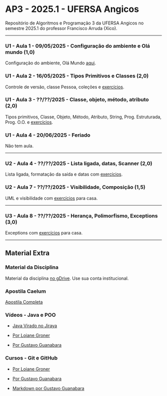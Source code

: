 # AP3 - 2025.1 - UFERSA Angicos

Repositório de Algoritmos e Programação 3 da UFERSA Angicos no semestre 2025.1 do professor Francisco Arruda (Xico).

---

### U1 - Aula 1 - 09/05/2025 - Configuração do ambiente e Olá mundo (1,0)

Configuração do ambiente, Olá Mundo [aqui](unidade1/aula1.md).

### U1 - Aula 2 - 16/05/2025 - Tipos Primitivos e Classes (2,0)

Controle de versão, classe Pessoa, coleções e [exercícios](unidade1/aula2.md).

### U1 - Aula 3 - ??/??/2025 - Classe, objeto, método, atributo (2,0)

Tipos primitivos, Classe, Objeto, Método, Atributo, String, Prog. Estruturada, Prog. O.O. e [exercícios](unidade1/aulaX.md).

### U1 - Aula 4 - 20/06/2025 - Feriado

Não tem aula.

---

### U2 - Aula 4 - ??/??/2025 - Lista ligada, datas, Scanner (2,0)

Lista ligada, formatação da saída e datas com [exercícios](unidade1/aulaX.md).

### U2 - Aula 7 - ??/??/2025 - Visibilidade, Composição (1,5)

UML e visibilidade com [exercícios](unidade2/unidade2_exercicio2.md) para casa.

---

### U3 - Aula 8 - ??/??/2025 - Herança, Polimorfismo, Exceptions (3,0)

Exceptions com [exercícios](unidade3/unidade3_exercicio1.md) para casa.

---

## Material Extra

### Material da Disciplina

Material da disciplina [no gDrive](https://drive.google.com/open?id=14o4RGFiv-L3rsyZba_9s89CPgVW_4-Ak). Use sua conta institucional.

### Apostila Caelum

[Apostila Completa](https://www.alura.com.br/apostila-java-orientacao-objetos/)

### Vídeos - Java e POO

- [Java Virado no Jiraya](https://www.youtube.com/playlist?list=PL62G310vn6nFIsOCC0H-C2infYgwm8SWW)

- [Por Loiane Groner](https://www.youtube.com/playlist?list=PLGxZ4Rq3BOBq0KXHsp5J3PxyFaBIXVs3r)

- [Por Gustavo Guanabara](https://www.youtube.com/playlist?list=PLHz_AreHm4dkqe2aR0tQK74m8SFe-aGsY)

### Cursos - Git e GitHub

- [Por Loiane Groner](https://www.youtube.com/watch?v=UMhskLXJuq4)

- [Por Gustavo Guanabara](https://www.youtube.com/watch?v=xEKo29OWILE&list=PLHz_AreHm4dm7ZULPAmadvNhH6vk9oNZA)

- [Markdown por Gustavo Guanabara](/git_github_gguanabara)
